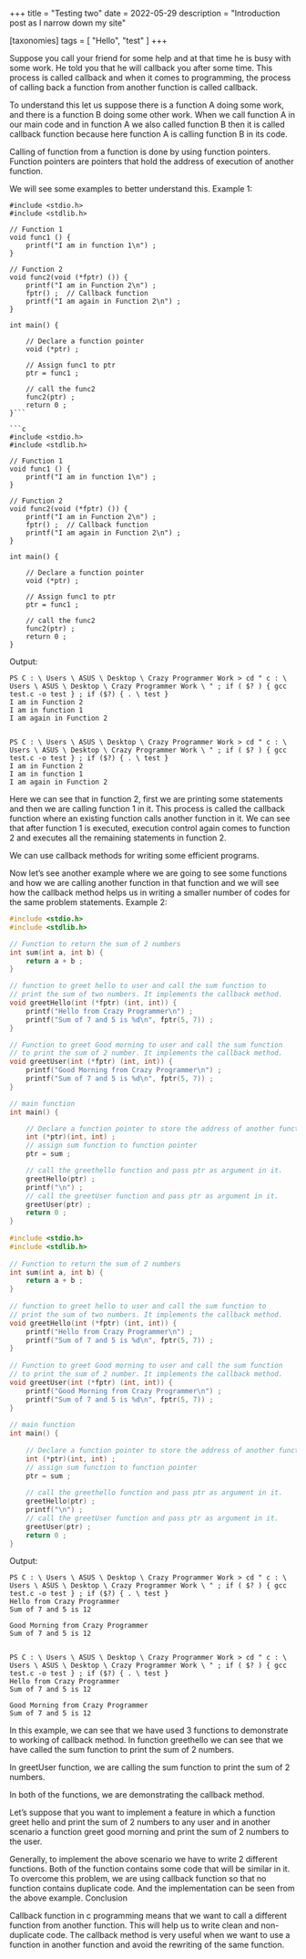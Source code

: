 +++
title = "Testing two"
date = 2022-05-29
description = "Introduction post as I narrow down my site"

[taxonomies]
tags = [ "Hello", "test" ]
+++

Suppose you call your friend for some help and at that time he is busy with some work. He told you that he will callback you after some time. This process is called callback and when it comes to programming, the process of calling back a function from another function is called callback.

To understand this let us suppose there is a function A doing some work, and there is a function B doing some other work. When we call function A in our main code and in function A we also called function B then it is called callback function because here function A is calling function B in its code.

Calling of function from a function is done by using function pointers. Function pointers are pointers that hold the address of execution of another function.

We will see some examples to better understand this.
Example 1:
```c,linenos
#include <stdio.h>
#include <stdlib.h>

// Function 1
void func1 () {
    printf("I am in function 1\n") ;
}

// Function 2
void func2(void (*fptr) ()) {
    printf("I am in Function 2\n") ;
    fptr() ;  // Callback function 
    printf("I am again in Function 2\n") ;
}

int main() {

    // Declare a function pointer
    void (*ptr) ;

    // Assign func1 to ptr
    ptr = func1 ;

    // call the func2
    func2(ptr) ;
    return 0 ;
}```

```c
#include <stdio.h>
#include <stdlib.h>
 
// Function 1
void func1 () {
    printf("I am in function 1\n") ;
}
 
// Function 2
void func2(void (*fptr) ()) {
    printf("I am in Function 2\n") ;
    fptr() ;  // Callback function
    printf("I am again in Function 2\n") ;
}
 
int main() {
 
    // Declare a function pointer
    void (*ptr) ;
 
    // Assign func1 to ptr
    ptr = func1 ;
 
    // call the func2
    func2(ptr) ;
    return 0 ;
}
```

Output:
```
PS C : \ Users \ ASUS \ Desktop \ Crazy Programmer Work > cd " c : \ Users \ ASUS \ Desktop \ Crazy Programmer Work \ " ; if ( $? ) { gcc test.c -o test } ; if ($?) { . \ test }
I am in Function 2
I am in function 1
I am again in Function 2

	
PS C : \ Users \ ASUS \ Desktop \ Crazy Programmer Work > cd " c : \ Users \ ASUS \ Desktop \ Crazy Programmer Work \ " ; if ( $? ) { gcc test.c -o test } ; if ($?) { . \ test }
I am in Function 2
I am in function 1
I am again in Function 2
 ```

Here we can see that in function 2, first we are printing some statements and then we are calling function 1 in it. This process is called the callback function where an existing function calls another function in it. We can see that after function 1 is executed, execution control again comes to function 2 and executes all the remaining statements in function 2.

We can use callback methods for writing some efficient programs.

Now let’s see another example where we are going to see some functions and how we are calling another function in that function and we will see how the callback method helps us in writing a smaller number of codes for the same problem statements.
Example 2:
```c
#include <stdio.h>
#include <stdlib.h>

// Function to return the sum of 2 numbers
int sum(int a, int b) {
    return a + b ;
}

// function to greet hello to user and call the sum function to 
// print the sum of two numbers. It implements the callback method.
void greetHello(int (*fptr) (int, int)) {
    printf("Hello from Crazy Programmer\n") ;
    printf("Sum of 7 and 5 is %d\n", fptr(5, 7)) ;
}

// Function to greet Good morning to user and call the sum function
// to print the sum of 2 number. It implements the callback method.
void greetUser(int (*fptr) (int, int)) {
    printf("Good Morning from Crazy Programmer\n") ;
    printf("Sum of 7 and 5 is %d\n", fptr(5, 7)) ; 
}

// main function
int main() {

    // Declare a function pointer to store the address of another function
    int (*ptr)(int, int) ;
    // assign sum function to function pointer
    ptr = sum ;

    // call the greethello function and pass ptr as argument in it.
    greetHello(ptr) ;
    printf("\n") ;
    // call the greetUser function and pass ptr as argument in it.
    greetUser(ptr) ;
    return 0 ;
}
	
#include <stdio.h>
#include <stdlib.h>
 
// Function to return the sum of 2 numbers
int sum(int a, int b) {
    return a + b ;
}
 
// function to greet hello to user and call the sum function to
// print the sum of two numbers. It implements the callback method.
void greetHello(int (*fptr) (int, int)) {
    printf("Hello from Crazy Programmer\n") ;
    printf("Sum of 7 and 5 is %d\n", fptr(5, 7)) ;
}
 
// Function to greet Good morning to user and call the sum function
// to print the sum of 2 number. It implements the callback method.
void greetUser(int (*fptr) (int, int)) {
    printf("Good Morning from Crazy Programmer\n") ;
    printf("Sum of 7 and 5 is %d\n", fptr(5, 7)) ;
}
 
// main function
int main() {
 
    // Declare a function pointer to store the address of another function
    int (*ptr)(int, int) ;
    // assign sum function to function pointer
    ptr = sum ;
 
    // call the greethello function and pass ptr as argument in it.
    greetHello(ptr) ;
    printf("\n") ;
    // call the greetUser function and pass ptr as argument in it.
    greetUser(ptr) ;
    return 0 ;
}
 ```

Output:
```
PS C : \ Users \ ASUS \ Desktop \ Crazy Programmer Work > cd " c : \ Users \ ASUS \ Desktop \ Crazy Programmer Work \ " ; if ( $? ) { gcc test.c -o test } ; if ($?) { . \ test }
Hello from Crazy Programmer
Sum of 7 and 5 is 12

Good Morning from Crazy Programmer
Sum of 7 and 5 is 12

	
PS C : \ Users \ ASUS \ Desktop \ Crazy Programmer Work > cd " c : \ Users \ ASUS \ Desktop \ Crazy Programmer Work \ " ; if ( $? ) { gcc test.c -o test } ; if ($?) { . \ test }
Hello from Crazy Programmer
Sum of 7 and 5 is 12
 
Good Morning from Crazy Programmer
Sum of 7 and 5 is 12
```

In this example, we can see that we have used 3 functions to demonstrate to working of callback method. In function greethello we can see that we have called the sum function to print the sum of 2 numbers.

In greetUser function, we are calling the sum function to print the sum of 2 numbers.

In both of the functions, we are demonstrating the callback method.

Let’s suppose that you want to implement a feature in which a function greet hello and print the sum of 2 numbers to any user and in another scenario a function greet good morning and print the sum of 2 numbers to the user.

Generally, to implement the above scenario we have to write 2 different functions. Both of the function contains some code that will be similar in it. To overcome this problem, we are using callback function so that no function contains duplicate code. And the implementation can be seen from the above example.
Conclusion

Callback function in c programming means that we want to call a different function from another function. This will help us to write clean and non-duplicate code. The callback method is very useful when we want to use a function in another function and avoid the rewriting of the same function.